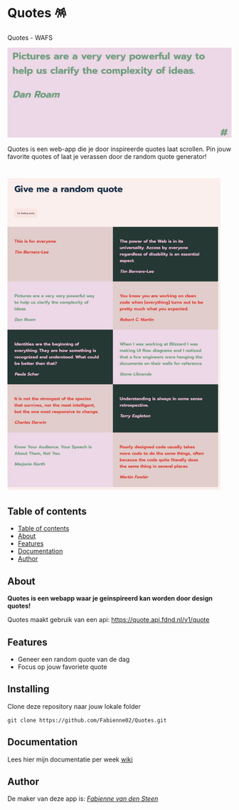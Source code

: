 # Quotes 🪅
Quotes - WAFS

<img src="https://github.com/Fabienne02/Quotes/blob/main/assets/Focus quote.jpg" width=530 >

Quotes is een web-app die je door inspireerde quotes laat scrollen.
Pin jouw favorite quotes of laat je verassen door de random quote generator!

# <img src="./assets/quotes.png" height="700" alt="banner">

## Table of contents
  - [Table of contents](#table-of-contents)
  - [About](#about)
  - [Features](#features)
  - [Documentation](#documentation)
  - [Author](#author)

## About
**Quotes is een webapp waar je geinspireerd kan worden door design quotes!**

Quotes maakt gebruik van een api: https://quote.api.fdnd.nl/v1/quote

## Features
<ul>
  <li>Geneer een random quote van de dag</li>
  <li>Focus op jouw favoriete quote</li>
</ul>

## Installing
Clone deze repository naar jouw lokale folder
```
git clone https://github.com/Fabienne02/Quotes.git
```

## Documentation
Lees hier mijn documentatie per week [wiki](https://github.com/Fabienne02/Quotes/wiki) 

## Author
De maker van deze app is: [*Fabienne van den Steen*](https://github.com/Fabienne02)


